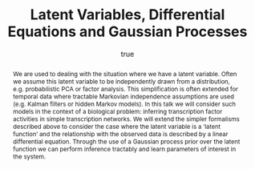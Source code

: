 ---
abstract: "We are used to dealing with the situation where we have a latent variable.
  Often we assume this latent variable to be independently drawn from a distribution,
  e.g. probabilistic PCA or factor analysis. This simplification is often extended
  for temporal data where tractable Markovian independence assumptions are used (e.g.
  Kalman filters or hidden Markov models). In this talk we will consider such models
  in the context of a biological problem: inferring transcription factor activities
  in simple transcription networks. We will extend the simpler formalisms described
  above to consider the case where the latent variable is a \u2019latent function\u2019
  and the relationship with the observed data is described by a linear differential
  equation. Through the use of a Gaussian process prior over the latent function we
  can perform inference tractably and learn parameters of interest in the system."
author:
- family: Lawrence
  given: Neil D.
  gscholar: r3SJcvoAAAAJ
  institute: University of Sheffield
  twitter: lawrennd
  url: http://inverseprobability.com
categories:
- Lawrence-msr07
day: '12'
errata: []
extras:
- label: PUMA Project Page
  link: http://bioinf.man.ac.uk/resources/puma/
- label: TIGRE Project Page
  link: http://sheffieldml.github.io/projects/tigre/
- label: GPSIM Software
  link: http://inverseprobability.com/gpsim/
- label: Demos Software
  link: http://inverseprobability.com/oxford/
group: gp,puma,gpsim
key: Lawrence-msr07
layout: talk
linkpdf: ftp://ftp.dcs.shef.ac.uk/home/neil/lvDeGp.pdf
month: 11
published: 2007-11-12
section: pre
title: Latent Variables, Differential Equations and <span>G</span>aussian Processes
venue: Microsoft Research, Cambridge, U.K.
year: '2007'
---